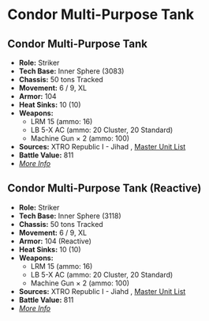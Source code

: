 # Condor Multi-Purpose Tank 

## Condor Multi-Purpose Tank 

- **Role:** Striker 
- **Tech Base:** Inner Sphere (3083) 
- **Chassis:** 50 tons Tracked 
- **Movement:** 6 / 9, XL 
- **Armor:** 104 
- **Heat Sinks:** 10 (10) 
- **Weapons:** 
  - LRM 15 (ammo: 16) 
  - LB 5-X AC (ammo: 20 Cluster, 20 Standard) 
  - Machine Gun × 2 (ammo: 100) 
- **Sources:** XTRO Republic I - Jihad , [Master Unit List](http://masterunitlist.info/Unit/Details/7304) 
- **Battle Value:** 811 
- [*More Info*](condor_multi-purpose_tank/condor_multi-purpose_tank.md) 

## Condor Multi-Purpose Tank (Reactive) 

- **Role:** Striker 
- **Tech Base:** Inner Sphere (3118) 
- **Chassis:** 50 tons Tracked 
- **Movement:** 6 / 9, XL 
- **Armor:** 104 (Reactive) 
- **Heat Sinks:** 10 (10) 
- **Weapons:** 
  - LRM 15 (ammo: 16) 
  - LB 5-X AC (ammo: 20 Cluster, 20 Standard) 
  - Machine Gun × 2 (ammo: 100) 
- **Sources:** XTRO Republic I - Jiahd , [Master Unit List](http://masterunitlist.info/Unit/Details/7305) 
- **Battle Value:** 811 
- [*More Info*](condor_multi-purpose_tank/condor_multi-purpose_tank_reactive.md) 

